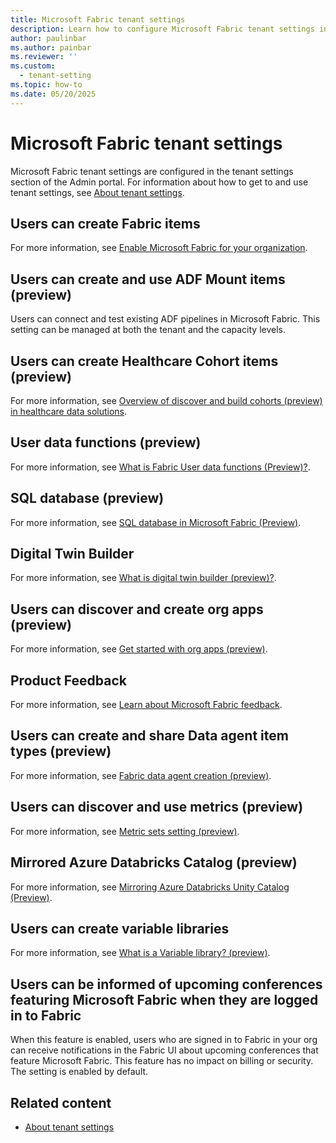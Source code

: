 ```yaml
---
title: Microsoft Fabric tenant settings
description: Learn how to configure Microsoft Fabric tenant settings in Fabric.
author: paulinbar
ms.author: painbar
ms.reviewer: ''
ms.custom:
  - tenant-setting
ms.topic: how-to
ms.date: 05/20/2025
---
```


# Microsoft Fabric tenant settings

Microsoft Fabric tenant settings are configured in the tenant settings section of the Admin portal. For information about how to get to and use tenant settings, see [About tenant settings](tenant-settings-index.md).

## Users can create Fabric items

For more information, see [Enable Microsoft Fabric for your organization](./fabric-switch.md).

## Users can create and use ADF Mount items (preview)

Users can connect and test existing ADF pipelines in Microsoft Fabric. This setting can be managed at both the tenant and the capacity levels.

## Users can create Healthcare Cohort items (preview)

For more information, see [Overview of discover and build cohorts (preview) in healthcare data solutions](/industry/healthcare/healthcare-data-solutions/discover-and-build-cohorts-overview).

## User data functions (preview)

For more information, see [What is Fabric User data functions (Preview)?](../data-engineering/user-data-functions/user-data-functions-overview.md).

## SQL database (preview)

For more information, see [SQL database in Microsoft Fabric (Preview)](../database/sql/overview.md).

## Digital Twin Builder

For more information, see [What is digital twin builder (preview)?](../real-time-intelligence/digital-twin-builder/overview.md).

## Users can discover and create org apps (preview)​

For more information, see [Get started with org apps (preview)](/power-bi/consumer/org-app-items/org-app-items).

## Product Feedback

For more information, see [Learn about Microsoft Fabric feedback](../fundamentals/feedback.md).

## Users can create and share Data agent item types (preview)

For more information, see [Fabric data agent creation (preview)](../data-science/concept-data-agent.md).

## Users can discover and use metrics (preview)

For more information, see [Metric sets setting (preview)](./service-admin-portal-goals-settings.md#metric-sets-setting-preview).

## Mirrored Azure Databricks Catalog (preview)

For more information, see [Mirroring Azure Databricks Unity Catalog (Preview)](../database/mirrored-database/azure-databricks.md).

## Users can create variable libraries

For more information, see [What is a Variable library? (preview)](../cicd/variable-library/variable-library-overview.md).

## Users can be informed of upcoming conferences featuring Microsoft Fabric when they are logged in to Fabric

When this feature is enabled, users who are signed in to Fabric in your org can receive notifications in the Fabric UI about upcoming conferences that feature Microsoft Fabric. This feature has no impact on billing or security. The setting is enabled by default.

## Related content

* [About tenant settings](tenant-settings-index.md)
